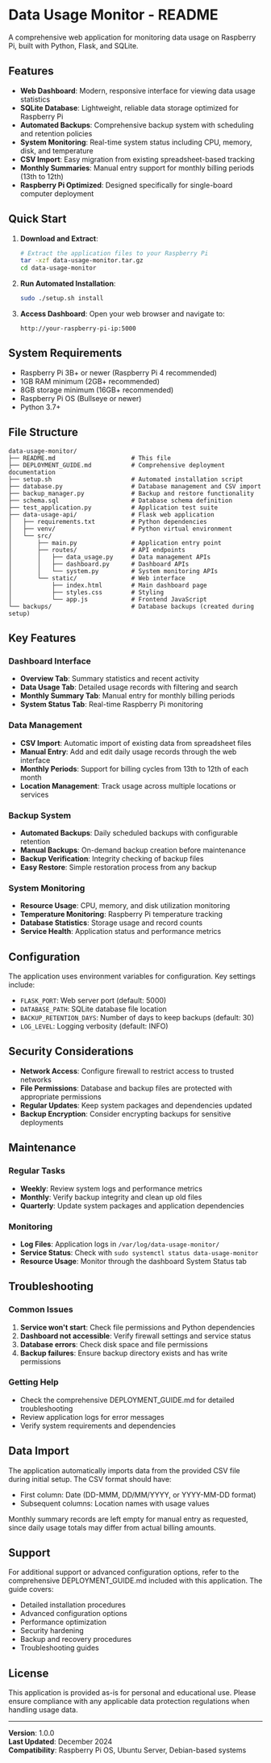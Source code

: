 # Data Usage Monitor - README

A comprehensive web application for monitoring data usage on Raspberry Pi, built with Python, Flask, and SQLite.

## Features

- **Web Dashboard**: Modern, responsive interface for viewing data usage statistics
- **SQLite Database**: Lightweight, reliable data storage optimized for Raspberry Pi
- **Automated Backups**: Comprehensive backup system with scheduling and retention policies
- **System Monitoring**: Real-time system status including CPU, memory, disk, and temperature
- **CSV Import**: Easy migration from existing spreadsheet-based tracking
- **Monthly Summaries**: Manual entry support for monthly billing periods (13th to 12th)
- **Raspberry Pi Optimized**: Designed specifically for single-board computer deployment

## Quick Start

1. **Download and Extract**:
   ```bash
   # Extract the application files to your Raspberry Pi
   tar -xzf data-usage-monitor.tar.gz
   cd data-usage-monitor
   ```

2. **Run Automated Installation**:
   ```bash
   sudo ./setup.sh install
   ```

3. **Access Dashboard**:
   Open your web browser and navigate to:
   ```
   http://your-raspberry-pi-ip:5000
   ```

## System Requirements

- Raspberry Pi 3B+ or newer (Raspberry Pi 4 recommended)
- 1GB RAM minimum (2GB+ recommended)
- 8GB storage minimum (16GB+ recommended)
- Raspberry Pi OS (Bullseye or newer)
- Python 3.7+

## File Structure

```
data-usage-monitor/
├── README.md                     # This file
├── DEPLOYMENT_GUIDE.md           # Comprehensive deployment documentation
├── setup.sh                      # Automated installation script
├── database.py                   # Database management and CSV import
├── backup_manager.py             # Backup and restore functionality
├── schema.sql                    # Database schema definition
├── test_application.py           # Application test suite
├── data-usage-api/               # Flask web application
│   ├── requirements.txt          # Python dependencies
│   ├── venv/                     # Python virtual environment
│   └── src/
│       ├── main.py               # Application entry point
│       ├── routes/               # API endpoints
│       │   ├── data_usage.py     # Data management APIs
│       │   ├── dashboard.py      # Dashboard APIs
│       │   └── system.py         # System monitoring APIs
│       └── static/               # Web interface
│           ├── index.html        # Main dashboard page
│           ├── styles.css        # Styling
│           └── app.js            # Frontend JavaScript
└── backups/                      # Database backups (created during setup)
```

## Key Features

### Dashboard Interface
- **Overview Tab**: Summary statistics and recent activity
- **Data Usage Tab**: Detailed usage records with filtering and search
- **Monthly Summary Tab**: Manual entry for monthly billing periods
- **System Status Tab**: Real-time Raspberry Pi monitoring

### Data Management
- **CSV Import**: Automatic import of existing data from spreadsheet files
- **Manual Entry**: Add and edit daily usage records through the web interface
- **Monthly Periods**: Support for billing cycles from 13th to 12th of each month
- **Location Management**: Track usage across multiple locations or services

### Backup System
- **Automated Backups**: Daily scheduled backups with configurable retention
- **Manual Backups**: On-demand backup creation before maintenance
- **Backup Verification**: Integrity checking of backup files
- **Easy Restore**: Simple restoration process from any backup

### System Monitoring
- **Resource Usage**: CPU, memory, and disk utilization monitoring
- **Temperature Monitoring**: Raspberry Pi temperature tracking
- **Database Statistics**: Storage usage and record counts
- **Service Health**: Application status and performance metrics

## Configuration

The application uses environment variables for configuration. Key settings include:

- `FLASK_PORT`: Web server port (default: 5000)
- `DATABASE_PATH`: SQLite database file location
- `BACKUP_RETENTION_DAYS`: Number of days to keep backups (default: 30)
- `LOG_LEVEL`: Logging verbosity (default: INFO)

## Security Considerations

- **Network Access**: Configure firewall to restrict access to trusted networks
- **File Permissions**: Database and backup files are protected with appropriate permissions
- **Regular Updates**: Keep system packages and dependencies updated
- **Backup Encryption**: Consider encrypting backups for sensitive deployments

## Maintenance

### Regular Tasks
- **Weekly**: Review system logs and performance metrics
- **Monthly**: Verify backup integrity and clean up old files
- **Quarterly**: Update system packages and application dependencies

### Monitoring
- **Log Files**: Application logs in `/var/log/data-usage-monitor/`
- **Service Status**: Check with `sudo systemctl status data-usage-monitor`
- **Resource Usage**: Monitor through the dashboard System Status tab

## Troubleshooting

### Common Issues
1. **Service won't start**: Check file permissions and Python dependencies
2. **Dashboard not accessible**: Verify firewall settings and service status
3. **Database errors**: Check disk space and file permissions
4. **Backup failures**: Ensure backup directory exists and has write permissions

### Getting Help
- Check the comprehensive DEPLOYMENT_GUIDE.md for detailed troubleshooting
- Review application logs for error messages
- Verify system requirements and dependencies

## Data Import

The application automatically imports data from the provided CSV file during initial setup. The CSV format should have:
- First column: Date (DD-MMM, DD/MM/YYYY, or YYYY-MM-DD format)
- Subsequent columns: Location names with usage values

Monthly summary records are left empty for manual entry as requested, since daily usage totals may differ from actual billing amounts.

## Support

For additional support or advanced configuration options, refer to the comprehensive DEPLOYMENT_GUIDE.md included with this application. The guide covers:
- Detailed installation procedures
- Advanced configuration options
- Performance optimization
- Security hardening
- Backup and recovery procedures
- Troubleshooting guides

## License

This application is provided as-is for personal and educational use. Please ensure compliance with any applicable data protection regulations when handling usage data.

---

**Version**: 1.0.0  
**Last Updated**: December 2024  
**Compatibility**: Raspberry Pi OS, Ubuntu Server, Debian-based systems

